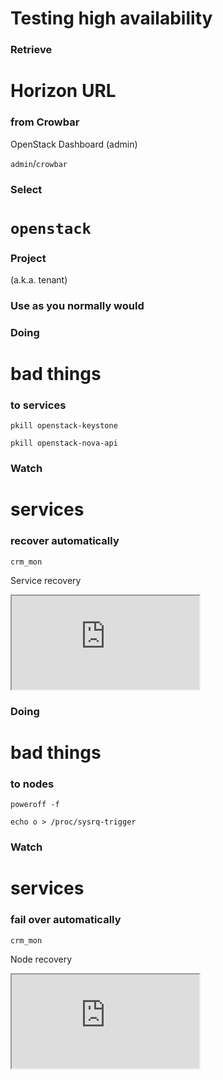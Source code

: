 # Testing high availability


### Retrieve
# Horizon URL
### from Crowbar

OpenStack Dashboard (admin)

`admin`/`crowbar`


### Select
# `openstack`
### Project
(a.k.a. tenant)


### Use as you normally would


### Doing
# bad things
### to services


`pkill openstack-keystone`

`pkill openstack-nova-api`


### Watch
# services
### recover automatically
`crm_mon`


Service recovery
<iframe src="https://asciinema.org/api/asciicasts/13356?size=medium&amp;speed=2&amp;loop=yes" id="asciicast-iframe-13356" name="asciicast-iframe-13356" scrolling="yes"></iframe>


### Doing
# bad things
### to nodes


`poweroff -f`

`echo o > /proc/sysrq-trigger`


### Watch
# services
### fail over automatically
`crm_mon`


Node recovery
<iframe src="https://asciinema.org/api/asciicasts/13355?size=medium&amp;speed=2&amp;loop=yes" id="asciicast-iframe-13356" name="asciicast-iframe-13356" scrolling="yes"></iframe>

